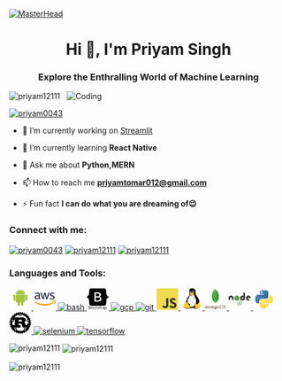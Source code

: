 [![MasterHead](https://github.com/Priyam12111/Priyam12111/assets/88043917/928e6a75-742b-4929-bc34-5f57c465687f)](https://rishavchanda.io)
<h1 align="center">Hi 👋, I'm Priyam Singh</h1>
<h3 align="center">Explore the Enthralling World of Machine Learning</h3>
<img align="right" alt="Coding" width="400" src="https://cdn.dribbble.com/users/730703/screenshots/6581243/avento.gif">

<p align="left"> <img src="https://komarev.com/ghpvc/?username=priyam12111&label=Profile%20views&color=0e75b6&style=flat" alt="priyam12111" /> </p>

<p align="left"> <a href="https://twitter.com/priyam0043" target="blank"><img src="https://img.shields.io/twitter/follow/priyam0043?logo=twitter&style=for-the-badge" alt="priyam0043" /></a> </p>

- 🔭 I’m currently working on [Streamlit](https://github.com/Priyam12111/Stock-Predictor)

- 🌱 I’m currently learning **React Native**

- 💬 Ask me about **Python,MERN**

- 📫 How to reach me **priyamtomar012@gmail.com**

- ⚡ Fun fact **I can do what you are dreaming of😉**

<h3 align="left">Connect with me:</h3>
<p align="left">
<a href="https://twitter.com/priyam0043" target="blank"><img align="center" src="https://raw.githubusercontent.com/rahuldkjain/github-profile-readme-generator/master/src/images/icons/Social/twitter.svg" alt="priyam0043" height="30" width="40" /></a>
<a href="https://www.linkedin.com/in/priyam-singh-tomar-674892253/" target="blank"><img align="center" src="https://raw.githubusercontent.com/rahuldkjain/github-profile-readme-generator/master/src/images/icons/Social/linked-in-alt.svg" alt="priyam12111" height="30" width="40" /></a>
<a href="https://www.leetcode.com/priyam12111" target="blank"><img align="center" src="https://raw.githubusercontent.com/rahuldkjain/github-profile-readme-generator/master/src/images/icons/Social/leet-code.svg" alt="priyam12111" height="30" width="40" /></a>
</p>

<h3 align="left">Languages and Tools:</h3>
<p align="left"> <a href="https://developer.android.com" target="_blank" rel="noreferrer"> <img src="https://raw.githubusercontent.com/devicons/devicon/master/icons/android/android-original-wordmark.svg" alt="android" width="40" height="40"/> </a> <a href="https://aws.amazon.com" target="_blank" rel="noreferrer"> <img src="https://raw.githubusercontent.com/devicons/devicon/master/icons/amazonwebservices/amazonwebservices-original-wordmark.svg" alt="aws" width="40" height="40"/> </a> <a href="https://www.gnu.org/software/bash/" target="_blank" rel="noreferrer"> <img src="https://www.vectorlogo.zone/logos/gnu_bash/gnu_bash-icon.svg" alt="bash" width="40" height="40"/> </a> <a href="https://getbootstrap.com" target="_blank" rel="noreferrer"> <img src="https://raw.githubusercontent.com/devicons/devicon/master/icons/bootstrap/bootstrap-plain-wordmark.svg" alt="bootstrap" width="40" height="40"/> </a> <a href="https://cloud.google.com" target="_blank" rel="noreferrer"> <img src="https://www.vectorlogo.zone/logos/google_cloud/google_cloud-icon.svg" alt="gcp" width="40" height="40"/> </a> <a href="https://git-scm.com/" target="_blank" rel="noreferrer"> <img src="https://www.vectorlogo.zone/logos/git-scm/git-scm-icon.svg" alt="git" width="40" height="40"/> </a> <a href="https://developer.mozilla.org/en-US/docs/Web/JavaScript" target="_blank" rel="noreferrer"> <img src="https://raw.githubusercontent.com/devicons/devicon/master/icons/javascript/javascript-original.svg" alt="javascript" width="40" height="40"/> </a> <a href="https://www.linux.org/" target="_blank" rel="noreferrer"> <img src="https://raw.githubusercontent.com/devicons/devicon/master/icons/linux/linux-original.svg" alt="linux" width="40" height="40"/> </a> <a href="https://www.mongodb.com/" target="_blank" rel="noreferrer"> <img src="https://raw.githubusercontent.com/devicons/devicon/master/icons/mongodb/mongodb-original-wordmark.svg" alt="mongodb" width="40" height="40"/> </a> <a href="https://nodejs.org" target="_blank" rel="noreferrer"> <img src="https://raw.githubusercontent.com/devicons/devicon/master/icons/nodejs/nodejs-original-wordmark.svg" alt="nodejs" width="40" height="40"/> </a> <a href="https://www.python.org" target="_blank" rel="noreferrer"> <img src="https://raw.githubusercontent.com/devicons/devicon/master/icons/python/python-original.svg" alt="python" width="40" height="40"/> </a> <a href="https://www.rust-lang.org" target="_blank" rel="noreferrer"> <img src="https://raw.githubusercontent.com/devicons/devicon/master/icons/rust/rust-plain.svg" alt="rust" width="40" height="40"/> </a> <a href="https://www.selenium.dev" target="_blank" rel="noreferrer"> <img src="https://raw.githubusercontent.com/detain/svg-logos/780f25886640cef088af994181646db2f6b1a3f8/svg/selenium-logo.svg" alt="selenium" width="40" height="40"/> </a> <a href="https://www.tensorflow.org" target="_blank" rel="noreferrer"> <img src="https://www.vectorlogo.zone/logos/tensorflow/tensorflow-icon.svg" alt="tensorflow" width="40" height="40"/> </a> </p>

<p><img align="left" src="https://github-readme-stats.vercel.app/api/top-langs?username=priyam12111&show_icons=true&locale=en&layout=compact" alt="priyam12111" /></p>

<p>&nbsp;<img align="center" src="https://github-readme-stats.vercel.app/api?username=priyam12111&show_icons=true&locale=en" alt="priyam12111" /></p>

<p><img align="center" src="https://github-readme-streak-stats.herokuapp.com/?user=priyam12111&" alt="priyam12111" /></p>
